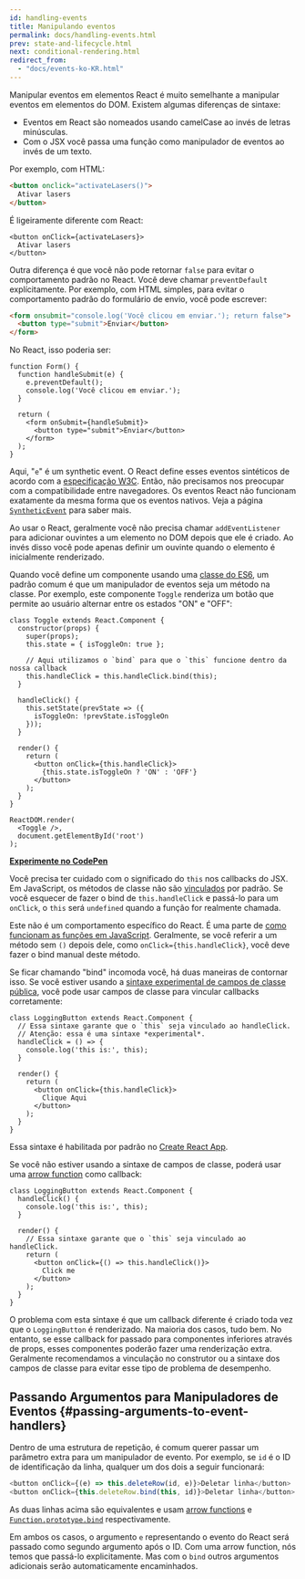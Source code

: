 ```yaml
---
id: handling-events
title: Manipulando eventos
permalink: docs/handling-events.html
prev: state-and-lifecycle.html
next: conditional-rendering.html
redirect_from:
  - "docs/events-ko-KR.html"
---
```


Manipular eventos em elementos React é muito semelhante a manipular eventos em elementos do DOM. Existem algumas diferenças de sintaxe:

* Eventos em React são nomeados usando camelCase ao invés de letras minúsculas.
* Com o JSX você passa uma função como manipulador de eventos ao invés de um texto.

Por exemplo, com HTML:

```html
<button onclick="activateLasers()">
  Ativar lasers
</button>
```

É ligeiramente diferente com React:

```js{1}
<button onClick={activateLasers}>
  Ativar lasers
</button>
```

Outra diferença é que você não pode retornar `false` para evitar o comportamento padrão no React. Você deve chamar `preventDefault` explícitamente. Por exemplo, com HTML simples, para evitar o comportamento padrão do formulário de envio, você pode escrever:

```html
<form onsubmit="console.log('Você clicou em enviar.'); return false">
  <button type="submit">Enviar</button>
</form>
```

No React, isso poderia ser:

```js{3}
function Form() {
  function handleSubmit(e) {
    e.preventDefault();
    console.log('Você clicou em enviar.');
  }

  return (
    <form onSubmit={handleSubmit}>
      <button type="submit">Enviar</button>
    </form>
  );
}
```

Aqui, "`e`" é um synthetic event. O React define esses eventos sintéticos de acordo com a [especificação W3C](https://www.w3.org/TR/DOM-Level-3-Events/). Então, não precisamos nos preocupar com a compatibilidade entre navegadores. Os eventos React não funcionam exatamente da mesma forma que os eventos nativos. Veja a página [`SyntheticEvent`](/docs/events.html) para saber mais.

Ao usar o React, geralmente você não precisa chamar `addEventListener` para adicionar ouvintes a um elemento no DOM depois que ele é criado. Ao invés disso você pode apenas definir um ouvinte quando o elemento é inicialmente renderizado.

Quando você define um componente usando uma [classe do ES6](https://developer.mozilla.org/pt-BR/docs/Web/JavaScript/Reference/Classes), um padrão comum é que um manipulador de eventos seja um método na classe. Por exemplo, este componente `Toggle` renderiza um botão que permite ao usuário alternar entre os estados "ON" e "OFF":

```js{6,7,10-14,18}
class Toggle extends React.Component {
  constructor(props) {
    super(props);
    this.state = { isToggleOn: true };

    // Aqui utilizamos o `bind` para que o `this` funcione dentro da nossa callback
    this.handleClick = this.handleClick.bind(this);
  }

  handleClick() {
    this.setState(prevState => ({
      isToggleOn: !prevState.isToggleOn
    }));
  }

  render() {
    return (
      <button onClick={this.handleClick}>
        {this.state.isToggleOn ? 'ON' : 'OFF'}
      </button>
    );
  }
}

ReactDOM.render(
  <Toggle />,
  document.getElementById('root')
);
```

[**Experimente no CodePen**](https://codepen.io/gaearon/pen/xEmzGg?editors=0010)

Você precisa ter cuidado com o significado do `this` nos callbacks do JSX. Em JavaScript, os métodos de classe não são [vinculados](https://developer.mozilla.org/pt-BR/docs/Web/JavaScript/Reference/Global_objects/Function/bind) por padrão. Se você esquecer de fazer o bind de `this.handleClick` e passá-lo para um `onClick`, o `this` será `undefined` quando a função for realmente chamada.

Este não é um comportamento específico do React. É uma parte de [como funcionam as funções em JavaScript](https://www.smashingmagazine.com/2014/01/understanding-javascript-function-prototype-bind/). Geralmente, se você referir a um método sem `()` depois dele, como `onClick={this.handleClick}`, você deve fazer o bind manual deste método.

Se ficar chamando "bind" incomoda você, há duas maneiras de contornar isso. Se você estiver usando a [sintaxe experimental de campos de classe pública](https://babeljs.io/docs/plugins/transform-class-properties/), você pode usar campos de classe para vincular callbacks corretamente:

```js{2-6}
class LoggingButton extends React.Component {
  // Essa sintaxe garante que o `this` seja vinculado ao handleClick.
  // Atenção: essa é uma sintaxe *experimental*.
  handleClick = () => {
    console.log('this is:', this);
  }

  render() {
    return (
      <button onClick={this.handleClick}>
        Clique Aqui
      </button>
    );
  }
}
```

Essa sintaxe é habilitada por padrão no [Create React App](https://github.com/facebookincubator/create-react-app).

Se você não estiver usando a sintaxe de campos de classe, poderá usar uma [arrow function](https://developer.mozilla.org/pt-BR/docs/Web/JavaScript/Reference/Functions/Arrow_functions) como callback:

```js{7-9}
class LoggingButton extends React.Component {
  handleClick() {
    console.log('this is:', this);
  }

  render() {
    // Essa sintaxe garante que o `this` seja vinculado ao handleClick.
    return (
      <button onClick={() => this.handleClick()}>
        Click me
      </button>
    );
  }
}
```

O problema com esta sintaxe é que um callback diferente é criado toda vez que o `LoggingButton` é renderizado. Na maioria dos casos, tudo bem. No entanto, se esse callback for passado para componentes inferiores através de props, esses componentes poderão fazer uma renderização extra. Geralmente recomendamos a vinculação no construtor ou a sintaxe dos campos de classe para evitar esse tipo de problema de desempenho.

## Passando Argumentos para Manipuladores de Eventos {#passing-arguments-to-event-handlers}

Dentro de uma estrutura de repetição, é comum querer passar um parâmetro extra para um manipulador de evento. Por exemplo, se `id` é o ID de identificação da linha, qualquer um dos dois a seguir funcionará:

```js
<button onClick={(e) => this.deleteRow(id, e)}>Deletar linha</button>
<button onClick={this.deleteRow.bind(this, id)}>Deletar linha</button>
```

As duas linhas acima são equivalentes e usam [arrow functions](https://developer.mozilla.org/pt-BR/docs/Web/JavaScript/Reference/Functions/Arrow_functions) e [`Function.prototype.bind`](https://developer.mozilla.org/pt-BR/docs/Web/JavaScript/Reference/Global_objects/Function/bind) respectivamente.

Em ambos os casos, o argumento `e` representando o evento do React será passado como segundo argumento após o ID. Com uma arrow function, nós temos que passá-lo explicitamente. Mas com o `bind` outros argumentos adicionais serão automaticamente encaminhados.
